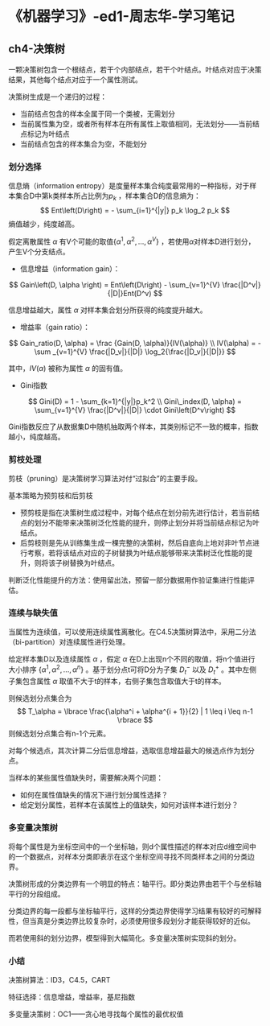 # 《机器学习》-ed1-周志华-学习笔记

## ch4-决策树

一颗决策树包含一个根结点，若干个内部结点，若干个叶结点。叶结点对应于决策结果，其他每个结点对应于一个属性测试。

决策树生成是一个递归的过程：

- 当前结点包含的样本全属于同一个类被，无需划分
- 当前属性集为空，或者所有样本在所有属性上取值相同，无法划分——当前结点标记为叶结点
- 当前结点包含的样本集合为空，不能划分

### 划分选择

信息熵（information entropy）是度量样本集合纯度最常用的一种指标，对于样本集合D中第k类样本所占比例为$p_k$ ，样本集合D的信息熵为：
$$
Ent\left(D\right) = - \sum_{i=1}^{|y|} p_k \log_2 p_k
$$
熵值越少，纯度越高。

假定离散属性 $\alpha$ 有V个可能的取值$\lbrace\alpha^1, \alpha^2, ..., \alpha^V \rbrace$ ，若使用$\alpha$​ 对样本D进行划分，产生V个分支结点。

- 信息增益（information gain）：

$$
Gain\left(D, \alpha \right) = Ent\left(D\right) - \sum_{v=1}^{V} \frac{|D^v|}{|D|}Ent(D^v)
$$

信息增益越大，属性 $\alpha$ 对样本集合划分所获得的纯度提升越大。

- 增益率（gain ratio）：

$$
Gain_ratio(D, \alpha) = \frac {Gain(D, \alpha)}{IV(\alpha)} \\
IV(\alpha) = - \sum _{v=1}^{V} \frac{|D_v|}{|D|} \log_2{\frac{|D_v|}{|D|}}
$$

其中，$IV(\alpha)$ 被称为属性 $\alpha$​ 的固有值。

- Gini指数

$$
Gini(D) = 1 - \sum_{k=1}^{|y|}p_k^2 \\
Gini\_index(D, \alpha) = \sum_{v=1}^{V} \frac{|D^v|}{|D|} \cdot Gini\left(D^v\right)
$$

Gini指数反应了从数据集D中随机抽取两个样本，其类别标记不一致的概率，指数越小，纯度越高。

### 剪枝处理

剪枝（pruning）是决策树学习算法对付“过拟合”的主要手段。

基本策略为预剪枝和后剪枝

- 预剪枝是指在决策树生成过程中，对每个结点在划分前先进行估计，若当前结点的划分不能带来决策树泛化性能的提升，则停止划分并将当前结点标记为叶结点。
- 后剪枝则是先从训练集生成一棵完整的决策树，然后自底向上地对非叶节点进行考察，若将该结点对应的子树替换为叶结点能够带来决策树泛化性能的提升，则将该子树替换为叶结点。

判断泛化性能提升的方法：使用留出法，预留一部分数据用作验证集进行性能评估。

### 连续与缺失值

当属性为连续值，可以使用连续属性离散化。在C4.5决策树算法中，采用二分法（bi-partition）对连续属性进行处理。

给定样本集D以及连续属性 $\alpha$ ，假定 $\alpha$ 在D上出现n个不同的取值，将n个值进行大小排序 $\lbrace\alpha^1, \alpha^2, ..., \alpha^n \rbrace$ 。基于划分点t可将D分为子集 $D_t^-$ 以及 $D_t^+$ 。其中左侧子集包含属性 $\alpha$ 取值不大于t的样本，右侧子集包含取值大于t的样本。

则候选划分点集合为
$$
T_\alpha = \lbrace \frac{\alpha^i + \alpha^{i + 1}}{2} | 1 \leq i \leq n-1 \rbrace
$$
则候选划分点集合有n-1个元素。

对每个候选点，其次计算二分后信息增益，选取信息增益最大的候选点作为划分点。

当样本的某些属性值缺失时，需要解决两个问题：

- 如何在属性值缺失的情况下进行划分属性选择？
- 给定划分属性，若样本在该属性上的值缺失，如何对该样本进行划分？

### 多变量决策树

将每个属性是为坐标空间中的一个坐标轴，则d个属性描述的样本对应d维空间中的一个数据点，对样本分类即表示在这个坐标空间寻找不同类样本之间的分类边界。

决策树形成的分类边界有一个明显的特点：轴平行。即分类边界由若干个与坐标轴平行的分段组成。

分类边界的每一段都与坐标轴平行，这样的分类边界使得学习结果有较好的可解释性，但当真是分类边界比较复杂时，必须使用很多段划分才能获得较好的近似。

而若使用斜的划分边界，模型得到大幅简化。多变量决策树实现斜的划分。

### 小结

决策树算法：ID3，C4.5，CART

特征选择：信息增益，增益率，基尼指数

多变量决策树：OC1——贪心地寻找每个属性的最优权值

